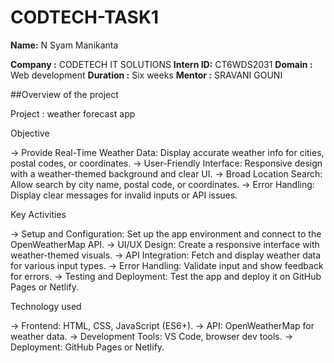 # CODTECH-TASK1
**Name:** N Syam Manikanta

**Company :** CODETECH IT SOLUTIONS 
**Intern ID:** CT6WDS2031
**Domain :** Web development
**Duration :** Six weeks
**Mentor :** SRAVANI GOUNI

##Overview of the project 

Project : weather forecast app

Objective

-> Provide Real-Time Weather Data: Display accurate weather info for cities, postal codes, or coordinates.
-> User-Friendly Interface: Responsive design with a weather-themed background and clear UI.
-> Broad Location Search: Allow search by city name, postal code, or coordinates.
-> Error Handling: Display clear messages for invalid inputs or API issues.

Key Activities

-> Setup and Configuration: Set up the app environment and connect to the OpenWeatherMap API.
-> UI/UX Design: Create a responsive interface with weather-themed visuals.
-> API Integration: Fetch and display weather data for various input types.
-> Error Handling: Validate input and show feedback for errors.
-> Testing and Deployment: Test the app and deploy it on GitHub Pages or Netlify.

Technology used

-> Frontend: HTML, CSS, JavaScript (ES6+).
-> API: OpenWeatherMap for weather data.
-> Development Tools: VS Code, browser dev tools.
-> Deployment: GitHub Pages or Netlify.
